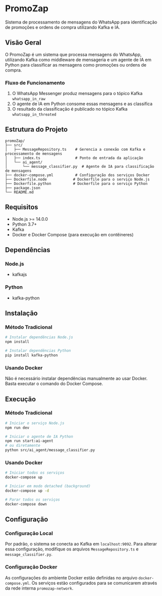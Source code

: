 # PromoZap

Sistema de processamento de mensagens do WhatsApp para identificação de promoções e ordens de compra utilizando Kafka e IA.

## Visão Geral

O PromoZap é um sistema que processa mensagens do WhatsApp, utilizando Kafka como middleware de mensageria e um agente de IA em Python para classificar as mensagens como promoções ou ordens de compra.

### Fluxo de Funcionamento

1. O WhatsApp Messenger produz mensagens para o tópico Kafka `whatsapp_in_raw`
2. O agente de IA em Python consome essas mensagens e as classifica
3. O resultado da classificação é publicado no tópico Kafka `whatsapp_in_threated`

## Estrutura do Projeto

```
promoZap/
├── src/
│   ├── MessageRepository.ts    # Gerencia a conexão com Kafka e processamento de mensagens
│   ├── index.ts                # Ponto de entrada da aplicação
│   └── ai_agent/
│       └── message_classifier.py  # Agente de IA para classificação de mensagens
├── docker-compose.yml          # Configuração dos serviços Docker
├── Dockerfile.node            # Dockerfile para o serviço Node.js
├── Dockerfile.python          # Dockerfile para o serviço Python
├── package.json
└── README.md
```

## Requisitos

- Node.js >= 14.0.0
- Python 3.7+
- Kafka
- Docker e Docker Compose (para execução em contêineres)

## Dependências

### Node.js
- kafkajs

### Python
- kafka-python

## Instalação

### Método Tradicional

```bash
# Instalar dependências Node.js
npm install

# Instalar dependências Python
pip install kafka-python
```

### Usando Docker

Não é necessário instalar dependências manualmente ao usar Docker. Basta executar o comando do Docker Compose.

## Execução

### Método Tradicional

```bash
# Iniciar o serviço Node.js
npm run dev

# Iniciar o agente de IA Python
npm run start:ai-agent
# ou diretamente
python src/ai_agent/message_classifier.py
```

### Usando Docker

```bash
# Iniciar todos os serviços
docker-compose up

# Iniciar em modo detached (background)
docker-compose up -d

# Parar todos os serviços
docker-compose down
```

## Configuração

### Configuração Local

Por padrão, o sistema se conecta ao Kafka em `localhost:9092`. Para alterar essa configuração, modifique os arquivos `MessageRepository.ts` e `message_classifier.py`.

### Configuração Docker

As configurações do ambiente Docker estão definidas no arquivo `docker-compose.yml`. Os serviços estão configurados para se comunicarem através da rede interna `promozap-network`.